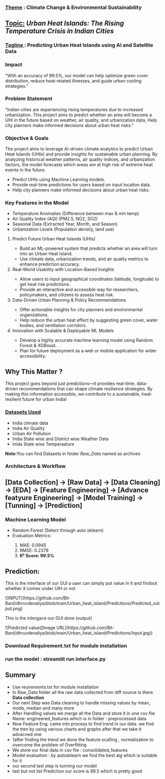 <H3><u>Theme</u> : Climate Change & Environmental Sustainability </H3>
<h2> <u>Topic:</u> <i>Urban Heat Islands: The Rising Temperature Crisis in Indian Cities</i></h2>
<h3> <u>Tagline </u>: Predicting Urban Heat Islands using AI and Satellite Data </h3>

<h3><b>Impact</b></h3>
<p>"With an accuracy of 99.5%, our model can help optimize green cover distribution, reduce heat-related illnesses, and guide urban cooling strategies."</p>

<H3><b>Problem Statement</b></H3>
<p>"Indian cities are experiencing rising temperatures due to increased urbanization. This project aims to predict whether an area will become a UHI in the future based on weather, air quality, and urbanization data, Help city planners make informed decisions about urban heat risks."</p>

<h3><b>Objective & Goals</b></h3>
<p>The project aims to leverage AI-driven climate analytics to predict Urban Heat Islands (UHIs) and provide insights for sustainable urban planning. By analyzing historical weather patterns, air quality indices, and urbanization factors, the model forecasts which areas are at high risk of extreme heat events in the future.</p>
<ul>
  <li>Predict UHIs using Machine Learning models.</li>
  <li>Provide real-time predictions for users based on input location data.</li>
  <li>Help city planners make informed decisions about urban heat risks.</li>
</ul>

<h3> <b> Key Features in the Model</b></h3>
<ul>
<li>Temperature Anomalies (Difference between max & min temp)</li>
<li>Air Quality Index (AQI) (PM2.5, NO2, SO2)</li>
<li>Seasonal Data (Extracted Year, Month, and Season)</li>
<li>Urbanization Levels (Population density, land use)</li>
</ul>
<ol>
  <li>Predict Future Urban Heat Islands (UHIs)</li>
  <ul>
    <li>Build an ML-powered system that predicts whether an area will turn into an Urban Heat Island.</li>
    <li>Use climate data, urbanization trends, and air quality metrics to enhance prediction accuracy.</li>
  </ul>
  <li>Real-World Usability with Location-Based Insights</li>
  <ul>
    <li>Allow users to input geographical coordinates (latitude, longitude) to get heat risk predictions.</li>
    <li>Provide an interactive and accessible way for researchers, policymakers, and citizens to assess heat risk.</li>
  </ul>
  <li>Data-Driven Urban Planning & Policy Recommendations</li>
  <ul>
    <li>Offer actionable insights for city planners and environmental organizations.</li>
    <li>Help reduce the urban heat effect by suggesting green cover, water bodies, and ventilation corridors.</li>
  </ul>
  <li>Innovation with Scalable & Deployable ML Models</li>
  <ul>
    <li>Develop a highly accurate machine learning model using Random Forest & XGBoost.</li>
    <li> Plan for future deployment as a web or mobile application for wider accessibility.</li>
  </ul>
</ol>

<h2> Why This Matter ?</h2>
<p>This project goes beyond just predictions—it provides real-time, data-driven recommendations that can shape climate resilience strategies. By making this information accessible, we contribute to a sustainable, heat-resilient future for urban India! </p>

<h3><u>Datasets Used</u></h3>
<ul>
  <li>India climate data</li>
  <li>India Air Quality</li>
  <li>Urban Air Pollution</li>
  <li>India State wise and District wise Weather Data</li>
  <li>Inida State wise Temperaature</li>
</ul>
<p><b>Note:</b>You can find Datasets in folder <i>Raw_Data</i> named as archives</p>
<h3>Architecture & Workflow </h3>
<h2>[Data Collection] → [Raw Data] → [Data Cleaning] → [EDA] → [Feature Engineering] → [Advance featyure Engineering] → [Model Training] → [Tunning] → [Prediction] </h2>

<h3>Machine Learning Model</h3>
<ul>
  <li>Random Forest (Select through auto sklearn)</li>
  <li>Evaluation Metrics:</li>
  <ol>
    <li>MAE: 0.0945</li>
    <li>RMSE: 0.2379</li>
    <li><b>R² Score: 99.5% </b></li>
  </ol>
</ul>
<h2>Prediction:</h2>
<p> This is the interface of our GUI a user can simply put value in it and findout whether it comes under UIH or not</p>
![INPUT](https://github.com/Bit-Bard/dhruvdevaliya/blob/main/Urban_heat_island/Predictions/Predicted_output.png)

<p> This is the intergace our GUI done (output)</p>
![Predicted value([Image URL](https://github.com/Bit-Bard/dhruvdevaliya/blob/main/Urban_heat_island/Predictions/Input.jpg))



<h3> Download Requirement.txt for module installation</h3>
<h3> run the model : <b> streamlit run interface.py  </b></h3>

<h2>Summary</h2>
<ul>
  <li>Use reuirements.txt for module installation </li> 
  <li>In Raw_Data folder all the raw data collected from diff source is there <b>Data collection</b></li>
  <li>Our next Step was Data cleaning to handle missing values by mean, mode, median and many more </li>
  <li>After Handling values we merge all the Data and store it in one csv file Name: engineered_features which is in folder : preprocessed data</li>
  <li>Now Feature Eng. came into process to find trend in our data. we find the tren by using various charts and graphs after that we take it advacned one  </li>
  <li>1after finding the trend we done the feature scalling , normalization to overcome the problem of Overfitting </li>
  <li>We store our final data in csv file : consolidated_features</li>
  <li>Model evaluation : by autosklearn we find the best alg which is suitable for it </li>
  <li>our second last step is tunning our model</li>
  <li>last but not list Prediction our score is 99.5 which is pretty good </li>
</ul





